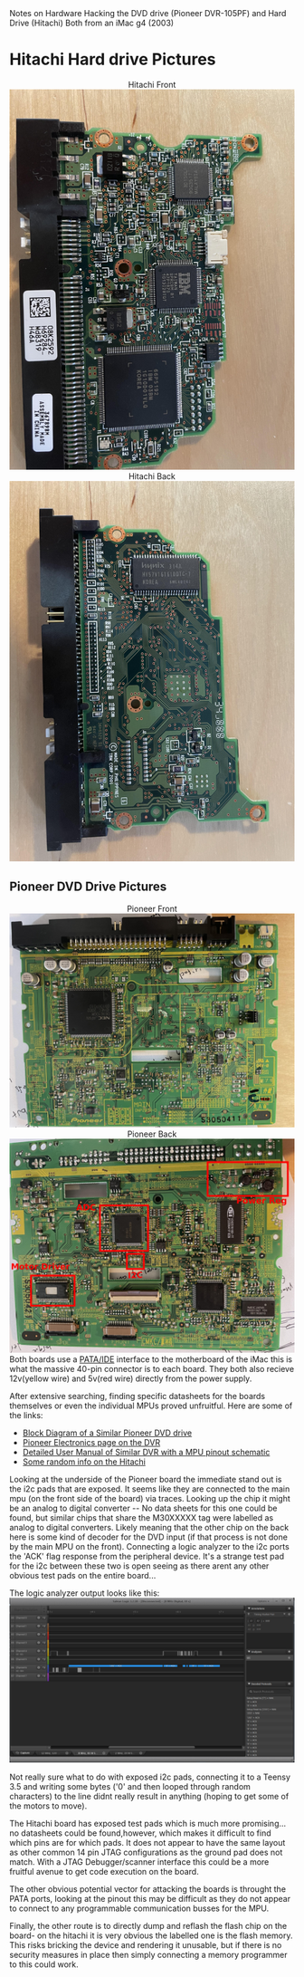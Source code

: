 <head> Notes on Hardware Hacking the DVD drive (Pioneer DVR-105PF) and Hard Drive (Hitachi) Both from an iMac g4 (2003)</head> 

<h1>Hitachi Hard drive Pictures</h1>
<center>
Hitachi Front
<img src = "./assets/hitachi.jpg">
Hitachi Back
<img src = "./assets/hitachi2.jpg">
</center>
<h2>Pioneer DVD Drive Pictures</h2>
<center>
Pioneer Front
<img src = "./assets/pione2.jpg">
Pioneer Back 
<img src = "./assets/pione.jpg">
</center>
Both boards use a <a href="http://wfcache.advantech.com/www/embcore/pdf/SQFlash/Parallel%20ATA%20Interface%20Reference%20Design%20Guide_V0%201.pdf">PATA/IDE</a> interface to the motherboard of the iMac this is what the massive 40-pin connector is to each board. They both also recieve 12v(yellow wire) and 5v(red wire) directly from the power supply.

After extensive searching, finding specific datasheets for the boards themselves or even the individual MPUs proved unfruitful.
Here are some of the links:
<ul>
  <li><a href="https://www.scribd.com/doc/204340055/3-Pioneer">Block Diagram of a Similar Pioneer DVD drive</a> </li>
  <li><a href="https://www.pioneerelectronics.com/PUSA/Professional/Computer-Drives/DVR-105+&+DVR-A05"> Pioneer Electronics page on the DVR</a> </li>
  <li><a href="https://usermanual.wiki/Document/DVR3100SRRV2843.1505009730/view"> Detailed User Manual of Similar DVR with a MPU pinout schematic</a> </li>
  <li><a href="https://www.amazon.co.uk/IC35L060AVV207-0-08K2592-H69284_-13G0222-Hitachi/dp/B00MAN70LC">Some random info on the Hitachi</a> </li>
</ul>

Looking at the underside of the Pioneer board the immediate stand out is the i2c pads that are exposed. It seems like they are connected to the main mpu (on the front side of the board) via traces. Looking up the chip it might be an analog to digital converter -- No data sheets for this one could be found, but similar chips that share the M30XXXXX tag were labelled as analog to digital converters. Likely meaning that the other chip on the back here is some kind of decoder for the DVD input (if that process is not done by the main MPU on the front). Connecting a logic analyzer to the i2c ports the 'ACK' flag response from the peripheral device. It's a strange test pad for the i2c between these two is open seeing as there arent any other obvious test pads on the entire board...

The logic analyzer output looks like this: 
<img src = "./assets/Logic.PNG">

Not really sure what to do with exposed i2c pads, connecting it to a Teensy 3.5 and writing some bytes ('0' and then looped through random characters) to the line didnt really result in anything (hoping to get some of the motors to move). 

The Hitachi board has exposed test pads which is much more promising... no datasheets could be found,however, which makes it difficult to find which pins are for which pads. It does not appear to have the same layout as other common 14 pin JTAG configurations as the ground pad does not match. With a JTAG Debugger/scanner interface this could be a more fruitful avenue to get code execution on the board.


The other obvious potential vector for attacking the boards is throught the PATA ports, looking at the pinout this may be difficult as they do not appear to connect to any programmable communication busses for the MPU. 

Finally, the other route is to directly dump and reflash the flash chip on the board- on the hitachi it is very obvious the labelled one is the flash memory. This risks bricking the device and rendering it unusable, but if there is no security measures in place then simply connecting a memory programmer to this could work. 